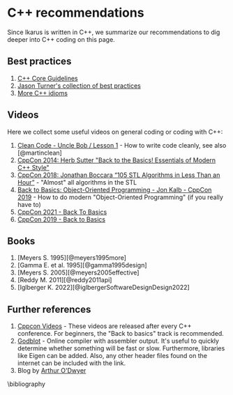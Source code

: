 <!--
SPDX-FileCopyrightText: 2022 The Ikarus Developers mueller@ibb.uni-stuttgart.de
SPDX-License-Identifier: CC-BY-SA-4.0
-->

# C++ recommendations
Since Ikarus is written in C++, we summarize our recommendations to dig deeper into C++ coding on this page.

## Best practices

1. [C++ Core Guidelines](https://isocpp.github.io/CppCoreGuidelines/CppCoreGuidelines)
2. [Jason Turner's collection of best practices](https://lefticus.gitbooks.io/cpp-best-practices)
3. [More C++ idioms](https://en.wikibooks.org/wiki/More_C%2B%2B_Idioms)

## Videos
Here we collect some useful videos on general coding or coding with C++:

1. [Clean Code - Uncle Bob / Lesson 1](https://www.youtube.com/watch?v=7EmboKQH8lM) - How to write code cleanly, see also [@martinclean]
2. [CppCon 2014: Herb Sutter "Back to the Basics! Essentials of Modern C++ Style"](https://youtu.be/xnqTKD8uD64)
3. [CppCon 2018: Jonathan Boccara “105 STL Algorithms in Less Than an Hour”](https://www.youtube.com/watch?v=2olsGf6JIkU) - "Almost" all algorithms in the STL
4. [Back to Basics: Object-Oriented Programming - Jon Kalb - CppCon 2019](https://www.youtube.com/watch?v=32tDTD9UJCE&list=PLHTh1InhhwT4CTnVjJqnAKeMfGzOWjsRa) - How to do modern "Object-Oriented Programming" (if you really have to)
5. [CppCon 2021 - Back To Basics](https://www.youtube.com/watch?v=Bt3zcJZIalk&list=PLHTh1InhhwT4TJaHBVWzvBOYhp27UO7mI)
6. [CppCon 2019 - Back to Basics](https://www.youtube.com/watch?v=32tDTD9UJCE&list=PLHTh1InhhwT4CTnVjJqnAKeMfGzOWjsRa)

## Books
1. [Meyers S. 1995][@meyers1995more]
2. [Gamma E. et al. 1995][@gamma1995design]
3. [Meyers S. 2005][@meyers2005effective]
4. [Reddy M. 2011][@reddy2011api]
5. [Iglberger K. 2022][@iglbergerSoftwareDesignDesign2022]

## Further references

1. [Cppcon Videos](https://www.youtube.com/user/CppCon) - These videos are released after every C++ conference. For beginners, the "Back to basics" track is recommended.
2. [Godblot](https://godbolt.org/) - Online compiler with assembler output. It's useful to quickly determine whether something will be fast or slow.
   Furthermore, libraries like Eigen can be added. Also, any other header files found on the internet can be included with the link.
3. Blog by [Arthur O'Dwyer](https://quuxplusone.github.io/blog/2022/01/23/dont-const-all-the-things/)

\bibliography 

